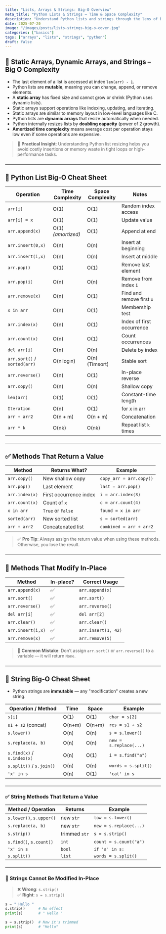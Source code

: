 ```yaml
---
title: "Lists, Arrays & Strings: Big‑O Overview"
meta_title: "Python Lists & Strings – Time & Space Complexity"
description: "Understand Python lists and strings through the lens of Big‑O analysis. Learn the difference between static and dynamic arrays, explore time and space complexity for key operations, and use practical cheat sheets to master list and string behaviors."
date: 2025-07-20
image: "/images/posts/lists-strings-big-o-cover.jpg"
categories: ["basics"]
tags: ["arrays", "lists", "strings", "python"]
draft: false
---
```


<div class="prose max-w-none prose-tight">
  <style>
    hr {
      margin-top: 1.5rem;
      margin-bottom: 1.5rem;
    }
  </style>


## 🧠 Static Arrays, Dynamic Arrays, and Strings – Big O Complexity

- The last element of a list is accessed at index `len(arr) - 1`.
- Python lists are **mutable**, meaning you can change, append, or remove elements.
- A **static array** has fixed size and cannot grow or shrink (Python uses dynamic lists).
- Static arrays support operations like indexing, updating, and iterating.
- Static arrays are similar to memory layout in low-level languages like C.
- Python lists are **dynamic arrays** that resize automatically when needed.
- Python internally resizes lists by **doubling capacity** (power of 2 growth).
- **Amortized time complexity** means average cost per operation stays low even if some operations are expensive.

> 🧠 **Practical Insight**: Understanding Python list resizing helps you avoid costly insertions or memory waste in tight loops or high-performance tasks.

---

## 🐍 Python List Big‑O Cheat Sheet

| Operation              | Time Complexity     | Space Complexity | Notes                       |
|------------------------|---------------------|------------------|-----------------------------|
| `arr[i]`               | O(1)                | O(1)             | Random index access         |
| `arr[i] = x`           | O(1)                | O(1)             | Update value                |
| `arr.append(x)`        | O(1) *(amortized)*  | O(1)             | Append at end               |
| `arr.insert(0,x)`      | O(n)                | O(n)             | Insert at beginning         |
| `arr.insert(i,x)`      | O(n)                | O(n)             | Insert at middle            |
| `arr.pop()`            | O(1)                | O(1)             | Remove last element         |
| `arr.pop(i)`           | O(n)                | O(n)             | Remove from index `i`       |
| `arr.remove(x)`        | O(n)                | O(1)             | Find and remove first `x`   |
| `x in arr`             | O(n)                | O(1)             | Membership test             |
| `arr.index(x)`         | O(n)                | O(1)             | Index of first occurrence   |
| `arr.count(x)`         | O(n)                | O(1)             | Count occurrences           |
| `del arr[i]`           | O(n)                | O(n)             | Delete by index             |
| `arr.sort()` / `sorted(arr)` | O(n log n)   | O(n) (Timsort)   | Stable sort                 |
| `arr.reverse()`        | O(n)                | O(1)             | In-place reverse            |
| `arr.copy()`           | O(n)                | O(n)             | Shallow copy                |
| `len(arr)`             | O(1)                | O(1)             | Constant-time length        |
| `Iteration`              | O(n)                | O(1)             | for x in arr              |
| `arr + arr2`           | O(n + m)            | O(n + m)         | Concatenation               |
| `arr * k`              | O(nk)               | O(nk)            | Repeat list `k` times       |

---

## ✅ Methods That Return a Value

| Method         | Returns What?                  | Example                   |
|----------------|-------------------------------|---------------------------|
| `arr.copy()`    | New shallow copy              | `copy_arr = arr.copy()`   |
| `arr.pop()`     | Last element                  | `last = arr.pop()`        |
| `arr.index(x)`  | First occurrence index        | `i = arr.index(3)`        |
| `arr.count(x)`  | Count of `x`                  | `c = arr.count(4)`        |
| `x in arr`      | `True` or `False`             | `found = x in arr`        |
| `sorted(arr)`   | New sorted list               | `s = sorted(arr)`         |
| `arr + arr2`    | Concatenated list             | `combined = arr + arr2`   |

> ✅ **Pro Tip**: Always assign the return value when using these methods. Otherwise, you lose the result.

---

## 🚫 Methods That Modify In‑Place

| Method              | In-place? | Correct Usage         |
|---------------------|-----------|------------------------|
| `arr.append(x)`     | ✅         | `arr.append(x)`        |
| `arr.sort()`        | ✅         | `arr.sort()`           |
| `arr.reverse()`     | ✅         | `arr.reverse()`        |
| `del arr[i]`        | ✅         | `del arr[2]`           |
| `arr.clear()`       | ✅         | `arr.clear()`          |
| `arr.insert(i,x)`   | ✅         | `arr.insert(1, 42)`    |
| `arr.remove(x)`     | ✅         | `arr.remove(5)`        |

> 🚫 **Common Mistake**: Don’t assign `arr.sort()` or `arr.reverse()` to a variable — it will return `None`.

---

## 🧵 String Big‑O Cheat Sheet

- Python strings are **immutable** — any "modification" creates a new string.

| Operation / Method        | Time   | Space  | Example                   |
|---------------------------|--------|--------|---------------------------|
| `s[i]`                    | O(1)   | O(1)   | `char = s[2]`             |
| `s1 + s2` (concat)        | O(n+m) | O(n+m) | `res = s1 + s2`           |
| `s.lower()`               | O(n)   | O(n)   | `s = s.lower()`           |
| `s.replace(a, b)`         | O(n)   | O(n)   | `new = s.replace(...)`    |
| `s.find(x)` / `s.index(x)`| O(n)   | O(1)   | `i = s.find("a")`         |
| `s.split()` / `s.join()`  | O(n)   | O(n)   | `words = s.split()`       |
| `'x' in s`                | O(n)   | O(1)   | `'cat' in s`              |

---

### ✅ String Methods That Return a Value

| Method / Operation        | Returns          | Example                     |
|---------------------------|------------------|-----------------------------|
| `s.lower()`, `s.upper()`  | new `str`        | `low = s.lower()`           |
| `s.replace(a, b)`         | new `str`        | `new = s.replace(...)`      |
| `s.strip()`               | trimmed `str`    | `s = s.strip()`             |
| `s.find()`, `s.count()`   | `int`            | `count = s.count("a")`      |
| `'x' in s`                | `bool`           | `if 'a' in s:`              |
| `s.split()`               | `list`           | `words = s.split()`         |

---

### 🚫 Strings Cannot Be Modified In-Place

> ❌ **Wrong**: `s.strip()`  
> ✅ **Right**: `s = s.strip()`

```python
s = " Hello "
s.strip()      # No effect
print(s)       # " Hello "

s = s.strip()  # Now it's trimmed
print(s)       # "Hello"
```